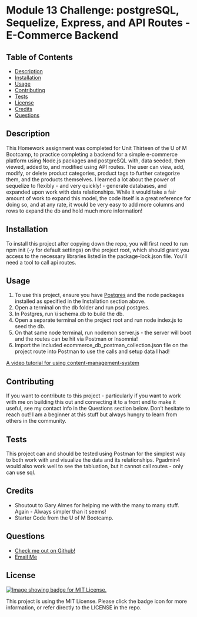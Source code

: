 # Module 13 Challenge: postgreSQL, Sequelize, Express, and API Routes - E-Commerce Backend

  ## Table of Contents
  - [Description](#description)
  - [Installation](#installation)
  - [Usage](#usage)
  - [Contributing](#contributing)
  - [Tests](#tests)
  - [License](#license)
  - [Credits](#credits)
  - [Questions](#questions)

  ## Description
  This Homework assignment was completed for Unit Thirteen of the U of M Bootcamp, to practice completing a backend for a simple e-commerce platform using Node.js packages and postgreSQL with, data seeded, then viewed, added to, and modified using API routes. The user can view, add, modify, or delete product categories, product tags to further categorize them, and the products themselves.  I learned a lot about the power of sequelize to flexibly - and very quickly! - generate databases, and expanded upon work with data relationships. While it would take a fair amount of work to expand this model, the code itself is a great reference for doing so, and at any rate, it would be very easy to add more columns and rows to expand the db and hold much more information!

  ## Installation
  To install this project after copying down the repo, you will first need to run npm init (-y for default settings) on the project root, which should grant you access to the necessary libraries listed in the package-lock.json file. You'll need a tool to call api routes.

  ## Usage
  1. To use this project, ensure you have [Postgres](https://www.postgresql.org/download/) and the node packages installed as specified in the Installation section above.
  2. Open a terminal on the db folder and run psql postgres.
  3. In Postgres, run \i schema.db to build the db.
  4. Open a separate terminal on the project root and run node index.js to seed the db.
  5. On that same node terminal, run nodemon server.js - the server will boot and the routes can be hit via Postman or Insomnia!
  6. Import the included ecommerce_db_postman_collection.json file on the project route into Postman to use the calls and setup data I had! 



  [A video tutorial for using content-management-system](https://drive.google.com/file/d/1PbVeZe7gJ-Ncxaioac_gMg6Bjc1BaeO8/view?usp=sharing)

  ## Contributing
  If you want to contribute to this project - particularly if you want to work with me on building this out and connecting it to a front end to make it useful, see my contact info in the Questions section below. Don’t hesitate to reach out! I am a beginner at this stuff but always hungry to learn from others in the community.

  ## Tests
  This project can and should be tested using Postman for the simplest way to both work with and visualize the data and its relationships. Pgadmin4 would also work well to see the tabluation, but it cannot call routes - only can use sql.
  
  ## Credits
  - Shoutout to Gary Almes for helping me with the many to many stuff. Again - Always simpler than it seems!
  - Starter Code from the U of M Bootcamp.

  ## Questions
  - [Check me out on Github!](https://www.github.com/floatingpoint-exaflop)
  - [Email Me](mailto:timscallon1@gmail.com?subject=Hello!)

  ## License
  [![Image showing badge for MIT License.](https://img.shields.io/badge/License-MIT_License-blue)](https://mit-license.org/)
  
  This project is using the MIT License. Please click the badge icon for more information, or refer directly to the LICENSE in the repo.
